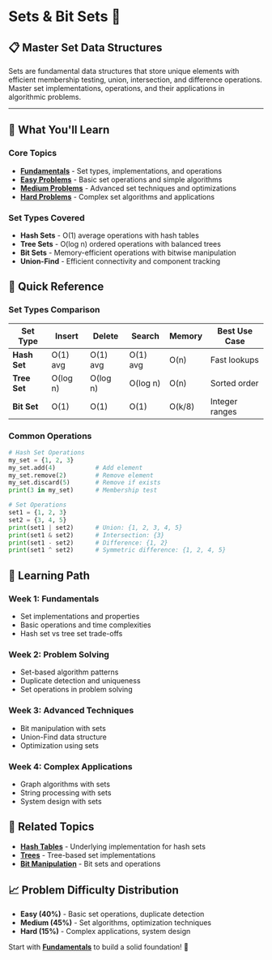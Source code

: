# Sets & Bit Sets 🧮

## 📋 Master Set Data Structures

Sets are fundamental data structures that store unique elements with efficient membership testing, union, intersection, and difference operations. Master set implementations, operations, and their applications in algorithmic problems.

---

## 🎯 What You'll Learn

### Core Topics
- **[Fundamentals](fundamentals.md)** - Set types, implementations, and operations
- **[Easy Problems](easy-problems.md)** - Basic set operations and simple algorithms  
- **[Medium Problems](medium-problems.md)** - Advanced set techniques and optimizations
- **[Hard Problems](hard-problems.md)** - Complex set algorithms and applications

### Set Types Covered
- **Hash Sets** - O(1) average operations with hash tables
- **Tree Sets** - O(log n) ordered operations with balanced trees
- **Bit Sets** - Memory-efficient operations with bitwise manipulation
- **Union-Find** - Efficient connectivity and component tracking

## 🚀 Quick Reference

### Set Types Comparison

| **Set Type** | **Insert** | **Delete** | **Search** | **Memory** | **Best Use Case** |
|-------------|-----------|-----------|-----------|------------|------------------|
| **Hash Set** | O(1) avg | O(1) avg | O(1) avg | O(n) | Fast lookups |
| **Tree Set** | O(log n) | O(log n) | O(log n) | O(n) | Sorted order |
| **Bit Set** | O(1) | O(1) | O(1) | O(k/8) | Integer ranges |

### Common Operations

```python
# Hash Set Operations
my_set = {1, 2, 3}
my_set.add(4)           # Add element
my_set.remove(2)        # Remove element  
my_set.discard(5)       # Remove if exists
print(3 in my_set)      # Membership test

# Set Operations
set1 = {1, 2, 3}
set2 = {3, 4, 5}
print(set1 | set2)      # Union: {1, 2, 3, 4, 5}
print(set1 & set2)      # Intersection: {3}
print(set1 - set2)      # Difference: {1, 2}
print(set1 ^ set2)      # Symmetric difference: {1, 2, 4, 5}
```

## 🎯 Learning Path

### Week 1: Fundamentals
- Set implementations and properties
- Basic operations and time complexities
- Hash set vs tree set trade-offs

### Week 2: Problem Solving
- Set-based algorithm patterns
- Duplicate detection and uniqueness
- Set operations in problem solving

### Week 3: Advanced Techniques
- Bit manipulation with sets
- Union-Find data structure
- Optimization using sets

### Week 4: Complex Applications
- Graph algorithms with sets
- String processing with sets
- System design with sets

## 🔗 Related Topics

- **[Hash Tables](../hash-tables/index.md)** - Underlying implementation for hash sets
- **[Trees](../../trees/index.md)** - Tree-based set implementations
- **[Bit Manipulation](../../math/index.md)** - Bit sets and operations

## 📈 Problem Difficulty Distribution

- **Easy (40%)** - Basic set operations, duplicate detection
- **Medium (45%)** - Set algorithms, optimization techniques  
- **Hard (15%)** - Complex applications, system design

Start with **[Fundamentals](fundamentals.md)** to build a solid foundation! 🚀
